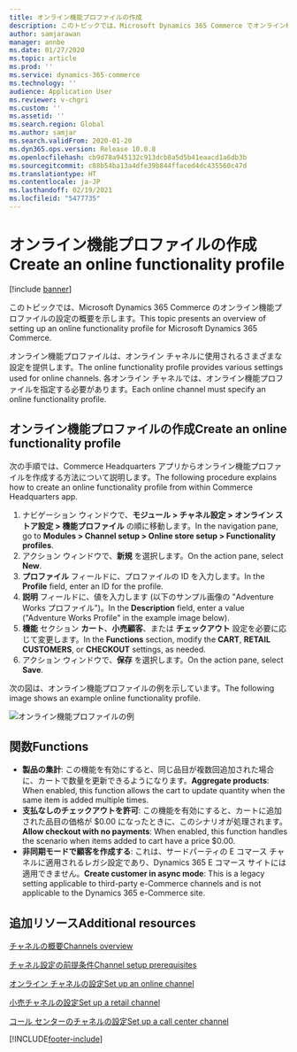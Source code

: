 ```yaml
---
title: オンライン機能プロファイルの作成
description: このトピックでは、Microsoft Dynamics 365 Commerce でオンライン機能プロファイルを作成する方法について説明します。
author: samjarawan
manager: annbe
ms.date: 01/27/2020
ms.topic: article
ms.prod: ''
ms.service: dynamics-365-commerce
ms.technology: ''
audience: Application User
ms.reviewer: v-chgri
ms.custom: ''
ms.assetid: ''
ms.search.region: Global
ms.author: samjar
ms.search.validFrom: 2020-01-20
ms.dyn365.ops.version: Release 10.0.8
ms.openlocfilehash: cb9d78a945132c913dcb8a5d5b41eaacd1a6db3b
ms.sourcegitcommit: c88b54ba13a4dfe39b844ffaced4dc435560c47d
ms.translationtype: HT
ms.contentlocale: ja-JP
ms.lasthandoff: 02/19/2021
ms.locfileid: "5477735"
---
```

# <a name="create-an-online-functionality-profile"></a><span data-ttu-id="a0a02-103">オンライン機能プロファイルの作成</span><span class="sxs-lookup"><span data-stu-id="a0a02-103">Create an online functionality profile</span></span>

[!include [banner](includes/banner.md)]

<span data-ttu-id="a0a02-104">このトピックでは、Microsoft Dynamics 365 Commerce のオンライン機能プロファイルの設定の概要を示します。</span><span class="sxs-lookup"><span data-stu-id="a0a02-104">This topic presents an overview of setting up an online functionality profile for Microsoft Dynamics 365 Commerce.</span></span>

<span data-ttu-id="a0a02-105">オンライン機能プロファイルは、オンライン チャネルに使用されるさまざまな設定を提供します。</span><span class="sxs-lookup"><span data-stu-id="a0a02-105">The online functionality profile provides various settings used for online channels.</span></span> <span data-ttu-id="a0a02-106">各オンライン チャネルでは、オンライン機能プロファイルを指定する必要があります。</span><span class="sxs-lookup"><span data-stu-id="a0a02-106">Each online channel must specify an online functionality profile.</span></span>

## <a name="create-an-online-functionality-profile"></a><span data-ttu-id="a0a02-107">オンライン機能プロファイルの作成</span><span class="sxs-lookup"><span data-stu-id="a0a02-107">Create an online functionality profile</span></span>

<span data-ttu-id="a0a02-108">次の手順では、Commerce Headquarters アプリからオンライン機能プロファイルを作成する方法について説明します。</span><span class="sxs-lookup"><span data-stu-id="a0a02-108">The following procedure explains how to create an online functionality profile from within Commerce Headquarters app.</span></span>

1. <span data-ttu-id="a0a02-109">ナビゲーション ウィンドウで、**モジュール \> チャネル設定 \> オンライン ストア設定 \> 機能プロファイル** の順に移動します。</span><span class="sxs-lookup"><span data-stu-id="a0a02-109">In the navigation pane, go to **Modules \> Channel setup \> Online store setup \> Functionality profiles**.</span></span>
1. <span data-ttu-id="a0a02-110">アクション ウィンドウで、**新規** を選択します。</span><span class="sxs-lookup"><span data-stu-id="a0a02-110">On the action pane, select **New**.</span></span>
1. <span data-ttu-id="a0a02-111">**プロファイル** フィールドに、プロファイルの ID を入力します。</span><span class="sxs-lookup"><span data-stu-id="a0a02-111">In the **Profile** field, enter an ID for the profile.</span></span>
1. <span data-ttu-id="a0a02-112">**説明** フィールドに、値を入力します (以下のサンプル画像の "Adventure Works プロファイル")。</span><span class="sxs-lookup"><span data-stu-id="a0a02-112">In the **Description** field, enter a value ("Adventure Works Profile" in the example image below).</span></span>
1. <span data-ttu-id="a0a02-113">**機能** セクション **カート**、**小売顧客**、または **チェックアウト** 設定を必要に応じて変更します。</span><span class="sxs-lookup"><span data-stu-id="a0a02-113">In the **Functions** section, modify the **CART**, **RETAIL CUSTOMERS**, or **CHECKOUT** settings, as needed.</span></span>
1. <span data-ttu-id="a0a02-114">アクション ウィンドウで、**保存** を選択します。</span><span class="sxs-lookup"><span data-stu-id="a0a02-114">On the action pane, select **Save**.</span></span>

<span data-ttu-id="a0a02-115">次の図は、オンライン機能プロファイルの例を示しています。</span><span class="sxs-lookup"><span data-stu-id="a0a02-115">The following image shows an example online functionality profile.</span></span>
  
![オンライン機能プロファイルの例](media/online-functionality-profile.png)

## <a name="functions"></a><span data-ttu-id="a0a02-117">関数</span><span class="sxs-lookup"><span data-stu-id="a0a02-117">Functions</span></span>

- <span data-ttu-id="a0a02-118">**製品の集計**: この機能を有効にすると、同じ品目が複数回追加された場合に、カートで数量を更新できるようになります。</span><span class="sxs-lookup"><span data-stu-id="a0a02-118">**Aggregate products**: When enabled, this function allows the cart to update quantity when the same item is added multiple times.</span></span>
- <span data-ttu-id="a0a02-119">**支払なしのチェックアウトを許可**: この機能を有効にすると、カートに追加された品目の価格が $0.00 になったときに、このシナリオが処理されます。</span><span class="sxs-lookup"><span data-stu-id="a0a02-119">**Allow checkout with no payments**: When enabled, this function handles the scenario when items added to cart have a price $0.00.</span></span>
- <span data-ttu-id="a0a02-120">**非同期モードで顧客を作成する**: これは、サードパーティの E コマース チャネルに適用されるレガシ設定であり、Dynamics 365 E コマース サイトには適用できません。</span><span class="sxs-lookup"><span data-stu-id="a0a02-120">**Create customer in async mode**: This is a legacy setting applicable to third-party e-Commerce channels and is not applicable to the Dynamics 365 e-Commerce site.</span></span>

## <a name="additional-resources"></a><span data-ttu-id="a0a02-121">追加リソース</span><span class="sxs-lookup"><span data-stu-id="a0a02-121">Additional resources</span></span>

[<span data-ttu-id="a0a02-122">チャネルの概要</span><span class="sxs-lookup"><span data-stu-id="a0a02-122">Channels overview</span></span>](channels-overview.md)

[<span data-ttu-id="a0a02-123">チャネル設定の前提条件</span><span class="sxs-lookup"><span data-stu-id="a0a02-123">Channel setup prerequisites</span></span>](channels-prerequisites.md)

[<span data-ttu-id="a0a02-124">オンライン チャネルの設定</span><span class="sxs-lookup"><span data-stu-id="a0a02-124">Set up an online channel</span></span>](channel-setup-online.md)

[<span data-ttu-id="a0a02-125">小売チャネルの設定</span><span class="sxs-lookup"><span data-stu-id="a0a02-125">Set up a retail channel</span></span>](channel-setup-retail.md)

[<span data-ttu-id="a0a02-126">コール センターのチャネルの設定</span><span class="sxs-lookup"><span data-stu-id="a0a02-126">Set up a call center channel</span></span>](channel-setup-callcenter.md)


[!INCLUDE[footer-include](../includes/footer-banner.md)]
